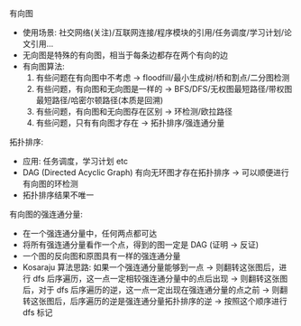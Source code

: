 有向图
* 使用场景: 社交网络(关注)/互联网连接/程序模块的引用/任务调度/学习计划/论文引用...
* 无向图是特殊的有向图，相当于每条边都存在两个有向的边
* 有向图算法:
    1) 有些问题在有向图中不考虑 -> floodfill/最小生成树/桥和割点/二分图检测
    2) 有些问题，有向图和无向图是一样的 -> BFS/DFS/无权图最短路径/带权图最短路径/哈密尔顿路径(本质是回溯)
    3) 有些问题，有向图和无向图存在区别 -> 环检测/欧拉路径
    4) 有些问题，只有有向图才存在 -> 拓扑排序/强连通分量
    
拓扑排序:
* 应用: 任务调度，学习计划 etc
* DAG (Directed Acyclic Graph) 有向无环图才存在拓扑排序 -> 可以顺便进行有向图的环检测
* 拓扑排序结果不唯一

有向图的强连通分量:
* 在⼀个强连通分量中，任何两点都可达
* 将所有强连通分量看作一个点，得到的图一定是 DAG (证明 -> 反证)
* 一个图的反向图和原图具有一样的强连通分量
* Kosaraju 算法思路:
    如果一个强连通分量能够到一点 -> 则翻转这张图后，进行 dfs 后序遍历，这一点一定相较强连通分量中的点后出现
    -> 则翻转这张图后，对于 dfs 后序遍历的逆，这一点一定出现在强连通分量的点之前
    -> 则翻转这张图后，后序遍历的逆是强连通分量拓扑排序的逆
    -> 按照这个顺序进行 dfs 标记
